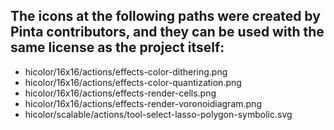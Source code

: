 ## The icons at the following paths were created by Pinta contributors, and they can be used with the same license as the project itself:

- hicolor/16x16/actions/effects-color-dithering.png
- hicolor/16x16/actions/effects-color-quantization.png
- hicolor/16x16/actions/effects-render-cells.png
- hicolor/16x16/actions/effects-render-voronoidiagram.png
- hicolor/scalable/actions/tool-select-lasso-polygon-symbolic.svg